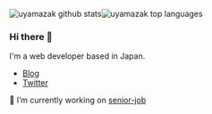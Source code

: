 <img src="https://github-readme-stats.vercel.app/api?username=uyamazak&show_icons=true&count_private=true" alt="uyamazak github stats"><img src="https://github-readme-stats.vercel.app/api/top-langs/?username=uyamazak&layout=compact" alt="uyamazak top languages">

### Hi there 👋
I'm a web developer based in Japan.

- [Blog](https://blog.hatena.ne.jp/)
- [Twitter](https://twitter.com/uyamazak)

🔭 I’m currently working on [senior-job](https://corp.senior-job.co.jp/)

<!--
**uyamazak/uyamazak** is a ✨ _special_ ✨ repository because its `README.md` (this file) appears on your GitHub profile.

Here are some ideas to get you started:

- 🔭 I’m currently working on ...
- 🌱 I’m currently learning ...
- 👯 I’m looking to collaborate on ...
- 🤔 I’m looking for help with ...
- 💬 Ask me about ...
- 📫 How to reach me: ...
- 😄 Pronouns: ...
- ⚡ Fun fact: ...
-->

